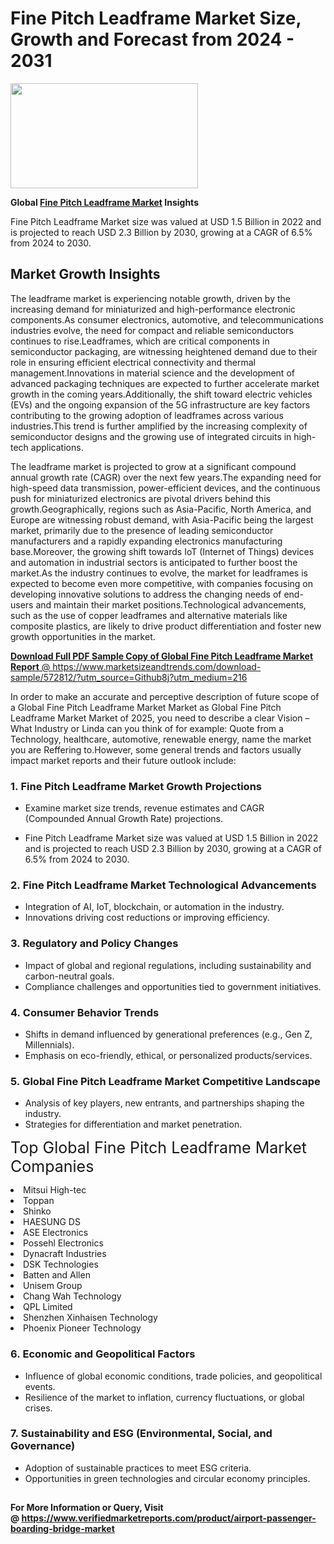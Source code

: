 <H1>Fine Pitch Leadframe Market Size, Growth and Forecast from 2024 - 2031</H1><img class="aligncenter size-medium wp-image-584254" src="https://thirdeyenews.in/wp-content/uploads/2024/09/Global-Market-Research-300x168.jpeg" alt="" width="300" height="168" /><p><strong>Global&nbsp;<a href="https://www.marketsizeandtrends.com/download-sample/572812/?utm_source=Github8j?utm_medium=216">Fine Pitch Leadframe Market</a> Insights</strong></p><p>Fine Pitch Leadframe Market size was valued at USD 1.5 Billion in 2022 and is projected to reach USD 2.3 Billion by 2030, growing at a CAGR of 6.5% from 2024 to 2030.</p><p><h2>Market Growth Insights</h2> <p>The leadframe market is experiencing notable growth, driven by the increasing demand for miniaturized and high-performance electronic components.As consumer electronics, automotive, and telecommunications industries evolve, the need for compact and reliable semiconductors continues to rise.Leadframes, which are critical components in semiconductor packaging, are witnessing heightened demand due to their role in ensuring efficient electrical connectivity and thermal management.Innovations in material science and the development of advanced packaging techniques are expected to further accelerate market growth in the coming years.Additionally, the shift toward electric vehicles (EVs) and the ongoing expansion of the 5G infrastructure are key factors contributing to the growing adoption of leadframes across various industries.This trend is further amplified by the increasing complexity of semiconductor designs and the growing use of integrated circuits in high-tech applications.</p> <p><a href="#"></a></p> <p>The leadframe market is projected to grow at a significant compound annual growth rate (CAGR) over the next few years.The expanding need for high-speed data transmission, power-efficient devices, and the continuous push for miniaturized electronics are pivotal drivers behind this growth.Geographically, regions such as Asia-Pacific, North America, and Europe are witnessing robust demand, with Asia-Pacific being the largest market, primarily due to the presence of leading semiconductor manufacturers and a rapidly expanding electronics manufacturing base.Moreover, the growing shift towards IoT (Internet of Things) devices and automation in industrial sectors is anticipated to further boost the market.As the industry continues to evolve, the market for leadframes is expected to become even more competitive, with companies focusing on developing innovative solutions to address the changing needs of end-users and maintain their market positions.Technological advancements, such as the use of copper leadframes and alternative materials like composite plastics, are likely to drive product differentiation and foster new growth opportunities in the market.</p> <p><a href="#"></p><p><span class=""><strong>Download Full PDF Sample Copy of Global Fine Pitch Leadframe Market Report</strong> @ <a href="https://www.marketsizeandtrends.com/download-sample/572812/?utm_source=Github8j?utm_medium=216" target="_blank">https://www.marketsizeandtrends.com/download-sample/572812/?utm_source=Github8j?utm_medium=216</a></span></p><p>In order to make an accurate and perceptive description of future scope of a Global&nbsp;Fine Pitch Leadframe Market Market as Global&nbsp;Fine Pitch Leadframe Market Market of 2025, you need to describe a clear Vision &ndash; What Industry or Linda can you think of for example: Quote from a Technology, healthcare, automotive, renewable energy, name the market you are Reffering to.However, some general trends and factors usually impact market reports and their future outlook include:</p><h3>1.&nbsp;<strong>Fine Pitch Leadframe Market Growth Projections</strong></h3><ul><li>Examine market size trends, revenue estimates and CAGR (Compounded Annual Growth Rate) projections.</li><li><p>Fine Pitch Leadframe Market size was valued at USD 1.5 Billion in 2022 and is projected to reach USD 2.3 Billion by 2030, growing at a CAGR of 6.5% from 2024 to 2030.</p></li></ul><h3>2.&nbsp;<strong>Fine Pitch Leadframe Market Technological Advancements</strong></h3><ul><li>Integration of AI, IoT, blockchain, or automation in the industry.</li><li>Innovations driving cost reductions or improving efficiency.</li></ul><h3>3.&nbsp;<strong>Regulatory and Policy Changes</strong></h3><ul><li>Impact of global and regional regulations, including sustainability and carbon-neutral goals.</li><li>Compliance challenges and opportunities tied to government initiatives.</li></ul><h3>4.&nbsp;<strong>Consumer Behavior Trends</strong></h3><ul><li>Shifts in demand influenced by generational preferences (e.g., Gen Z, Millennials).</li><li>Emphasis on eco-friendly, ethical, or personalized products/services.</li></ul><h3>5.&nbsp;<strong>Global Fine Pitch Leadframe Market Competitive Landscape</strong></h3><ul><li>Analysis of key players, new entrants, and partnerships shaping the industry.</li><li>Strategies for differentiation and market penetration.</li></ul><p data-pm-slice="1 1 []"><span style="color: inherit; font-family: inherit; font-size: 25px;">Top Global Fine Pitch Leadframe Market Companies</span></p><div class="" data-test-id=""><p><li>Mitsui High-tec</li><li> Toppan</li><li> Shinko</li><li> HAESUNG DS</li><li> ASE Electronics</li><li> Possehl Electronics</li><li> Dynacraft Industries</li><li> DSK Technologies</li><li> Batten and Allen</li><li> Unisem Group</li><li> Chang Wah Technology</li><li> QPL Limited</li><li> Shenzhen Xinhaisen Technology</li><li> Phoenix Pioneer Technology</li></p></div><h3>6.&nbsp;<strong>Economic and Geopolitical Factors</strong></h3><ul><li>Influence of global economic conditions, trade policies, and geopolitical events.</li><li>Resilience of the market to inflation, currency fluctuations, or global crises.</li></ul><h3>7.&nbsp;<strong>Sustainability and ESG (Environmental, Social, and Governance)</strong></h3><ul><li>Adoption of sustainable practices to meet ESG criteria.</li><li>Opportunities in green technologies and circular economy principles.</li></ul><h2><strong style="font-size: 14px;">For More Information or Query, Visit @&nbsp;</strong><a style="background-color: #ffffff; font-size: 14px;" href="https://www.marketsizeandtrends.com/report/fine-pitch-leadframe-market/" target="_blank">https://www.verifiedmarketreports.com/product/airport-passenger-boarding-bridge-market</a></h2>